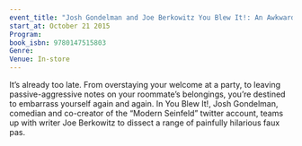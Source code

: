 ```yaml
---
event_title: "Josh Gondelman and Joe Berkowitz You Blew It!: An Awkward Look at the Many Ways in Which You’ve Already Ruined Your Life"
start_at: October 21 2015
Program: 
book_isbn: 9780147515803
Genre: 
Venue: In-store
---
```

It’s already too late. From overstaying your welcome at a party, to leaving passive-aggressive notes on your roommate’s belongings, you’re destined to embarrass yourself again and again. In You Blew It!, Josh Gondelman, comedian and co-creator of the “Modern Seinfeld” twitter account, teams up with writer Joe Berkowitz to dissect a range of painfully hilarious faux pas.<br>
